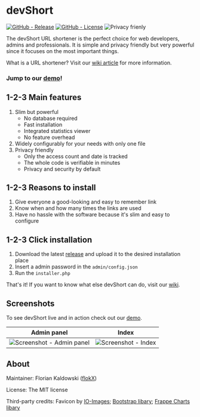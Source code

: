 # devShort

[![GitHub - Release](https://img.shields.io/github/release/flokX/devShort.svg)](https://github.com/flokX/devShort/releases) [![GitHub - License](https://img.shields.io/github/license/flokX/devShort.svg)](https://github.com/flokX/devShort/blob/master/LICENSE) ![Privacy frienly](https://img.shields.io/badge/privacy-friendly-brightgreen.svg)

The devShort URL shortener is the perfect choice for web developers, admins and professionals. It is simple and privacy friendly but very powerful since it focuses on the most important things.

What is a URL shortener? Visit our [wiki article](https://github.com/flokX/devShort/wiki/What-is-URL-shortening%3F) for more information.


### Jump to our [demo](https://devshort.florian-kaldowski.de)!


## 1-2-3 Main features

1. Slim but powerful
    * No database required
    * Fast installation
    * Integrated statistics viewer
     * No feature overhead
2. Widely configurably for your needs with only one file
3. Privacy friendly
    * Only the access count and date is tracked
    * The whole code is verifiable in minutes
    * Privacy and security by default


## 1-2-3 Reasons to install

1. Give everyone a good-looking and easy to remember link
2. Know when and how many times the links are used
3. Have no hassle with the software because it's slim and easy to configure


## 1-2-3 Click installation

1. Download the latest [release](https://github.com/flokX/devShort/releases) and upload it to the desired installation place
2. Insert a admin password in the `admin/config.json`
3. Run the `installer.php`

That's it! If you want to know what else devShort can do, visit our [wiki](https://github.com/flokX/devShort/wiki).


## Screenshots

To see devShort live and in action check out our [demo](https://devshort.florian-kaldowski.de).

| Admin panel | Index       |
|:-----------:|:-----------:|
| ![Screenshot - Admin panel](https://devshort.florian-kaldowski.de/repo-assets/admin-panel.png) | ![Screenshot - Index](https://devshort.florian-kaldowski.de/repo-assets/index.png) |


## About

Maintainer: Florian Kaldowski ([flokX](https://github.com/flokX))

License: The MIT license

Third-party credits: Favicon by [IO-Images](https://pixabay.com/images/id-1083508/); [Bootstrap libary](https://getbootstrap.com); [Frappe Charts libary](https://github.com/frappe/charts)
